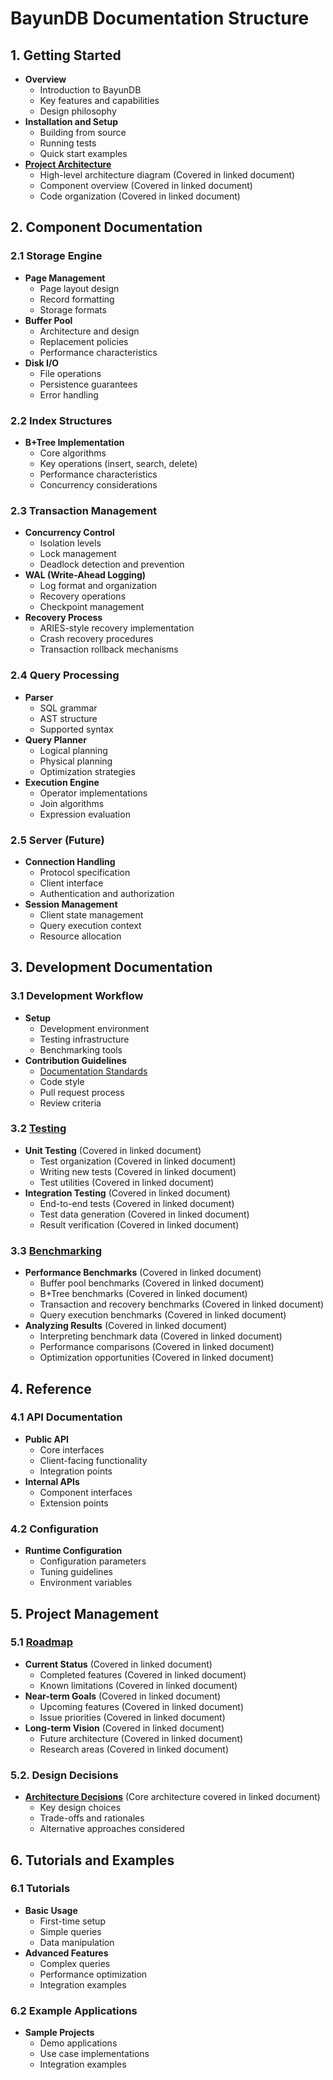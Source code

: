 # BayunDB Documentation Structure

## 1. Getting Started
- **Overview**
  - Introduction to BayunDB
  - Key features and capabilities 
  - Design philosophy
- **Installation and Setup**
  - Building from source
  - Running tests
  - Quick start examples
- **[Project Architecture](getting-started/project_architecture.md)**
  - High-level architecture diagram (Covered in linked document)
  - Component overview (Covered in linked document)
  - Code organization (Covered in linked document)

## 2. Component Documentation

### 2.1 Storage Engine
- **Page Management**
  - Page layout design
  - Record formatting
  - Storage formats
- **Buffer Pool**
  - Architecture and design
  - Replacement policies
  - Performance characteristics
- **Disk I/O**
  - File operations
  - Persistence guarantees
  - Error handling

### 2.2 Index Structures
- **B+Tree Implementation**
  - Core algorithms
  - Key operations (insert, search, delete)
  - Performance characteristics
  - Concurrency considerations

### 2.3 Transaction Management
- **Concurrency Control**
  - Isolation levels
  - Lock management
  - Deadlock detection and prevention
- **WAL (Write-Ahead Logging)**
  - Log format and organization
  - Recovery operations
  - Checkpoint management
- **Recovery Process**
  - ARIES-style recovery implementation
  - Crash recovery procedures
  - Transaction rollback mechanisms

### 2.4 Query Processing
- **Parser**
  - SQL grammar
  - AST structure
  - Supported syntax
- **Query Planner**
  - Logical planning
  - Physical planning
  - Optimization strategies
- **Execution Engine**
  - Operator implementations
  - Join algorithms
  - Expression evaluation

### 2.5 Server (Future)
- **Connection Handling**
  - Protocol specification
  - Client interface
  - Authentication and authorization
- **Session Management**
  - Client state management
  - Query execution context
  - Resource allocation

## 3. Development Documentation

### 3.1 Development Workflow
- **Setup**
  - Development environment
  - Testing infrastructure
  - Benchmarking tools
- **Contribution Guidelines**
  - [Documentation Standards](development/documentation_guide.md)
  - Code style
  - Pull request process
  - Review criteria

### 3.2 [Testing](development/testing.md)
- **Unit Testing** (Covered in linked document)
  - Test organization (Covered in linked document)
  - Writing new tests (Covered in linked document)
  - Test utilities (Covered in linked document)
- **Integration Testing** (Covered in linked document)
  - End-to-end tests (Covered in linked document)
  - Test data generation (Covered in linked document)
  - Result verification (Covered in linked document)

### 3.3 [Benchmarking](development/testing.md)
- **Performance Benchmarks** (Covered in linked document)
  - Buffer pool benchmarks (Covered in linked document)
  - B+Tree benchmarks (Covered in linked document)
  - Transaction and recovery benchmarks (Covered in linked document)
  - Query execution benchmarks (Covered in linked document)
- **Analyzing Results** (Covered in linked document)
  - Interpreting benchmark data (Covered in linked document)
  - Performance comparisons (Covered in linked document)
  - Optimization opportunities (Covered in linked document)

## 4. Reference

### 4.1 API Documentation
- **Public API**
  - Core interfaces
  - Client-facing functionality
  - Integration points
- **Internal APIs**
  - Component interfaces
  - Extension points

### 4.2 Configuration
- **Runtime Configuration**
  - Configuration parameters
  - Tuning guidelines
  - Environment variables

## 5. Project Management

### 5.1 [Roadmap](project/roadmap.md)
- **Current Status** (Covered in linked document)
  - Completed features (Covered in linked document)
  - Known limitations (Covered in linked document)
- **Near-term Goals** (Covered in linked document)
  - Upcoming features (Covered in linked document)
  - Issue priorities (Covered in linked document)
- **Long-term Vision** (Covered in linked document)
  - Future architecture (Covered in linked document)
  - Research areas (Covered in linked document)

### 5.2. Design Decisions
- **[Architecture Decisions](getting-started/project_architecture.md)** (Core architecture covered in linked document)
  - Key design choices
  - Trade-offs and rationales
  - Alternative approaches considered

## 6. Tutorials and Examples

### 6.1 Tutorials
- **Basic Usage**
  - First-time setup
  - Simple queries
  - Data manipulation
- **Advanced Features**
  - Complex queries
  - Performance optimization
  - Integration examples

### 6.2 Example Applications
- **Sample Projects**
  - Demo applications
  - Use case implementations
  - Integration examples 